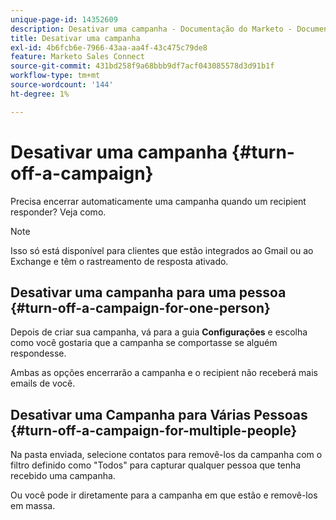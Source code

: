 ```yaml
---
unique-page-id: 14352609
description: Desativar uma campanha - Documentação do Marketo - Documentação do produto
title: Desativar uma campanha
exl-id: 4b6fcb6e-7966-43aa-aa4f-43c475c79de8
feature: Marketo Sales Connect
source-git-commit: 431bd258f9a68bbb9df7acf043085578d3d91b1f
workflow-type: tm+mt
source-wordcount: '144'
ht-degree: 1%

---
```


# Desativar uma campanha {#turn-off-a-campaign}

Precisa encerrar automaticamente uma campanha quando um recipient responder? Veja como.

>[!NOTE]
>
>Isso só está disponível para clientes que estão integrados ao Gmail ou ao Exchange e têm o rastreamento de resposta ativado.

## Desativar uma campanha para uma pessoa {#turn-off-a-campaign-for-one-person}

Depois de criar sua campanha, vá para a guia **Configurações** e escolha como você gostaria que a campanha se comportasse se alguém respondesse.

Ambas as opções encerrarão a campanha e o recipient não receberá mais emails de você.

## Desativar uma Campanha para Várias Pessoas {#turn-off-a-campaign-for-multiple-people}

Na pasta enviada, selecione contatos para removê-los da campanha com o filtro definido como &quot;Todos&quot; para capturar qualquer pessoa que tenha recebido uma campanha.

Ou você pode ir diretamente para a campanha em que estão e removê-los em massa.
